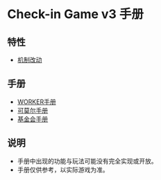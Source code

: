 # Check-in Game v3 手册

## 特性

- [机制改动](./changes.md)

## 手册

- [WORKER手册](./WORKER.md)
- [可莫尔手册](./COMBER.md)
- [基金会手册](./FUND.md)

## 说明

- 手册中出现的功能与玩法可能没有完全实现或开放。
- 手册仅供参考，以实际游戏为准。
